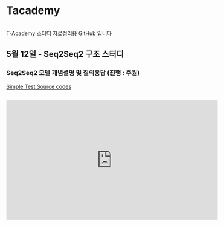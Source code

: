 # Tacademy

<figure class="align-center">
  <img src="https://www.skplanet.com/img/upload/board/2014072410350495436349.png" alt="">
  <figcaption></figcaption>
</figure>

T-Academy 스터디 자료정리용 GitHub 입니다



## 5월 12일 - Seq2Seq2 구조 스터디

### **Seq2Seq2** 모델 개념셜명 및 질의응답 (진행 : 주원)

[Simple Test Source codes](https://github.com/YongBeomKim/Tacademy/tree/master/Juwon)


<figure class="align-center">
  <img src="https://www.skplanet.com/img/upload/board/2014072410350495436349.png" alt="">
  <figcaption></figcaption>
</figure>


<iframe width="560" height="315" src="https://www.youtube.com/embed/EmvyEqJvrvw" frameborder="0" allow="autoplay; encrypted-media" allowfullscreen></iframe>


